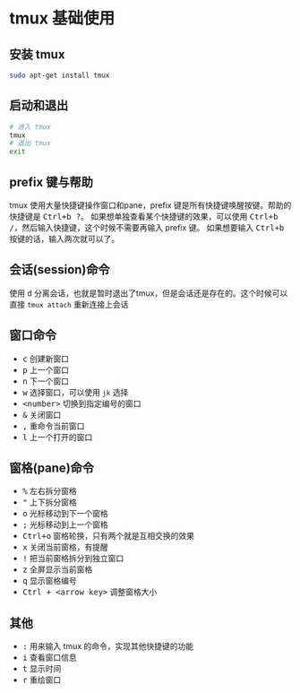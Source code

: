 # tmux 基础使用

## 安装 tmux

```bash
sudo apt-get install tmux
```

## 启动和退出

```bash
# 进入 tmux
tmux
# 退出 tmux
exit
```

## prefix 键与帮助

tmux 使用大量快捷键操作窗口和pane，prefix 键是所有快捷键唤醒按键。帮助的快捷键是 <kbd>Ctrl+b ?</kbd>。
如果想单独查看某个快捷键的效果，可以使用 <kbd>Ctrl+b /</kbd>，然后输入快捷键，这个时候不需要再输入 prefix 键。
如果想要输入 <kbd>Ctrl+b</kbd> 按键的话，输入两次就可以了。

## 会话(session)命令

使用 <kbd>d</kbd> 分离会话，也就是暂时退出了tmux，但是会话还是存在的。这个时候可以直接 `tmux attach` 重新连接上会话

## 窗口命令

- <kbd>c</kbd> 创建新窗口
- <kbd>p</kbd> 上一个窗口
- <kbd>n</kbd> 下一个窗口
- <kbd>w</kbd> 选择窗口，可以使用 `jk` 选择
- <kbd><number\></number></kbd> 切换到指定编号的窗口
- <kbd>&</kbd> 关闭窗口
- <kbd>,</kbd> 重命令当前窗口
- <kbd>l</kbd> 上一个打开的窗口

## 窗格(pane)命令

- <kbd>%</kbd> 左右拆分窗格
- <kbd>"</kbd> 上下拆分窗格
- <kbd>o</kbd> 光标移动到下一个窗格
- <kbd>;</kbd> 光标移动到上一个窗格
- <kbd>Ctrl+o</kbd> 窗格轮换，只有两个就是互相交换的效果
- <kbd>x</kbd> 关闭当前窗格，有提醒
- <kbd>!</kbd> 把当前窗格拆分到独立窗口
- <kbd>z</kbd> 全屏显示当前窗格
- <kbd>q</kbd> 显示窗格编号
- <kbd>Ctrl + <arrow key\></kbd> 调整窗格大小

## 其他

- <kbd>:</kbd> 用来输入 tmux 的命令，实现其他快捷键的功能
- <kbd>i</kbd> 查看窗口信息
- <kbd>t</kbd> 显示时间
- <kbd>r</kbd> 重绘窗口
